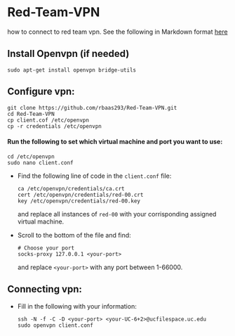 # Red-Team-VPN
how to connect to red team vpn.
See the following in Markdown format [here](https://github.com/rbaas293/Red-Team-VPN)
## Install Openvpn (if needed)
`sudo apt-get install openvpn bridge-utils`

## Configure vpn:
```
git clone https://github.com/rbaas293/Red-Team-VPN.git
cd Red-Team-VPN
cp client.cof /etc/openvpn
cp -r credentials /etc/openvpn
```
#### Run the following to set which virtual machine and port you want to use:
```
cd /etc/openvpn
sudo nano client.conf
```
* Find the following line of code in the `client.conf` file:
    ```
    ca /etc/openvpn/credentials/ca.crt
    cert /etc/openvpn/credentials/red-00.crt
    key /etc/openvpn/credentials/red-00.key
     ```
    and replace all instances of `red-00` with your corrisponding assigned virtual machine.

* Scroll to the bottom of the file and find:
    ```
    # Choose your port
    socks-proxy 127.0.0.1 <your-port>
    ```
    and replace `<your-port>` with any port between 1-66000.

## Connecting vpn:
* Fill in the following with your information:
    ```
    ssh -N -f -C -D <your-port> <your-UC-6+2>@ucfilespace.uc.edu
    sudo openvpn client.conf
    ```



